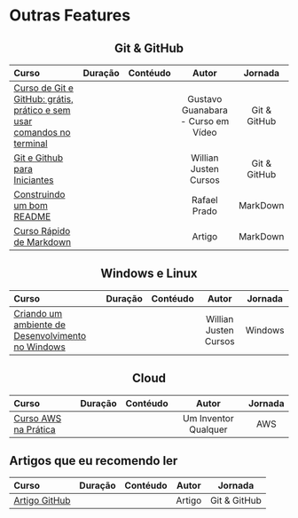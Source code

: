 # **Outras Features**

<h2 align="center">Git & GitHub</h2>

Curso | Duração | Contéudo | Autor |Jornada
:------|:-------:|:---------:|:-----:|:--------:
[Curso de Git e GitHub: grátis, prático e sem usar comandos no terminal](https://youtube.com/playlist?list=PLHz_AreHm4dm7ZULPAmadvNhH6vk9oNZA) | | | Gustavo Guanabara - Curso em Vídeo | Git & GitHub
[Git e Github para Iniciantes](https://www.youtube.com/playlist?list=PLlAbYrWSYTiPA2iEiQ2PF_A9j__C4hi0A) | | | Willian Justen Cursos | Git & GitHub
[Construindo um bom README](https://youtube.com/playlist?list=PL9arGulRnmXHLgL2Kix0_A6u9Tem-P1na) | | | Rafael Prado | MarkDown
[Curso Rápido de Markdown](https://medium.com/walternascimentobarroso-pt/curso-r%C3%A1pido-de-markdown-4af49e3bfa65#) | | |  Artigo | MarkDown

<h2 align="center">Windows e Linux</h2>

Curso | Duração | Contéudo | Autor |Jornada
:------|:-------:|:---------:|:-----:|:--------:
[Criando um ambiente de Desenvolvimento no Windows](https://youtube.com/playlist?list=PLlAbYrWSYTiOpefWtd6uvwgKT1R-94Zfd) | | | Willian Justen Cursos | Windows

<h2 align="center">Cloud</h2>

Curso | Duração | Contéudo | Autor |Jornada
:------|:-------:|:---------:|:-----:|:--------:
[Curso AWS na Prática](https://www.youtube.com/playlist?list=PLOF5f9_x-OYUaqJar6EKRAonJNSHDFZUm) | | | Um Inventor Qualquer | AWS


<h2>Artigos que eu recomendo ler</h2>

Curso | Duração | Contéudo | Autor |Jornada
:------|:-------:|:---------:|:-----:|:--------:
[Artigo GitHub](https://docs.github.com/pt/get-started) | | | Artigo | Git & GitHub

